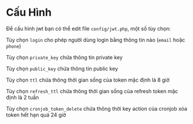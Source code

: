 # Cấu Hình
Để cấu hình jwt bạn có thể edit file `config/jwt.php`, một số tùy chọn:  

Tùy chọn ```login``` cho phép người dùng login bằng thông tin nào (`email` hoặc `phone`)

Tùy chọn ```private_key``` chứa thông tin private key  

Tùy chọn ```public_key``` chứa thông tin public key  

Tùy chọn ```ttl``` chứa thông thời gian sống của token mặc định là 8 giờ  

Tùy chọn ```refresh_ttl``` chứa thông thời gian sống của refresh token mặc định là 2 tuần

Tùy chọn ```cronjob_token_delete``` chứa thông thời key action của cronjob xóa token hết hạn quá 24 giờ